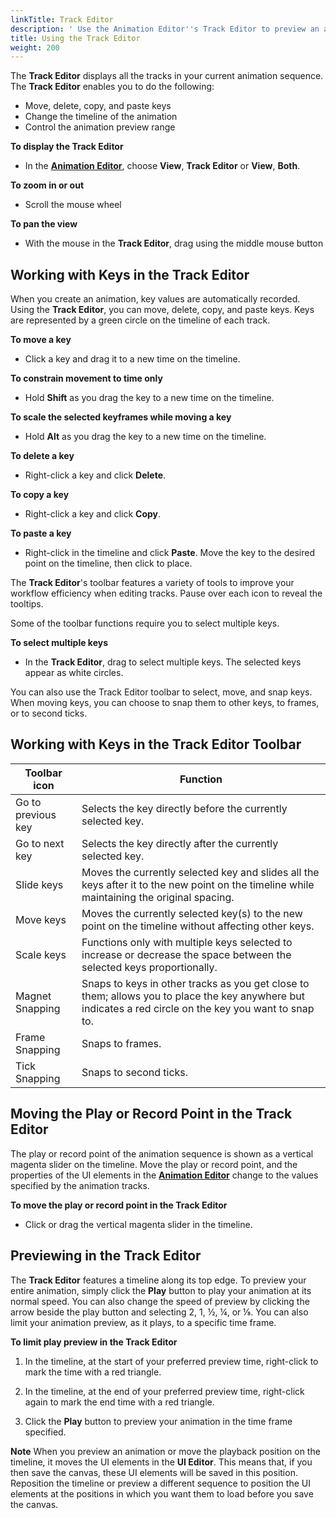 ```yaml
---
linkTitle: Track Editor
description: ' Use the Animation Editor''s Track Editor to preview an animation, change the timeline, and work with keys in Open 3D Engine. '
title: Using the Track Editor
weight: 200
---
```


The **Track Editor** displays all the tracks in your current animation sequence. The **Track Editor** enables you to do the following:
+ Move, delete, copy, and paste keys
+ Change the timeline of the animation
+ Control the animation preview range

**To display the Track Editor**
+ In the [**Animation Editor**](./), choose **View**, **Track Editor** or **View**, **Both**.

**To zoom in or out**
+ Scroll the mouse wheel

**To pan the view**
+ With the mouse in the **Track Editor**, drag using the middle mouse button

## Working with Keys in the Track Editor 

When you create an animation, key values are automatically recorded. Using the **Track Editor**, you can move, delete, copy, and paste keys. Keys are represented by a green circle on the timeline of each track.

**To move a key**
+ Click a key and drag it to a new time on the timeline.

**To constrain movement to time only**
+ Hold **Shift** as you drag the key to a new time on the timeline.

**To scale the selected keyframes while moving a key**
+ Hold **Alt** as you drag the key to a new time on the timeline.

**To delete a key**
+ Right-click a key and click **Delete**.

**To copy a key**
+ Right-click a key and click **Copy**.

**To paste a key**
+ Right-click in the timeline and click **Paste**. Move the key to the desired point on the timeline, then click to place.

The **Track Editor**'s toolbar features a variety of tools to improve your workflow efficiency when editing tracks. Pause over each icon to reveal the tooltips.

Some of the toolbar functions require you to select multiple keys.

**To select multiple keys**
+ In the **Track Editor**, drag to select multiple keys. The selected keys appear as white circles.

You can also use the Track Editor toolbar to select, move, and snap keys. When moving keys, you can choose to snap them to other keys, to frames, or to second ticks.


## Working with Keys in the Track Editor Toolbar

| Toolbar icon | Function |
| --- | --- |
| Go to previous key | Selects the key directly before the currently selected key. |
| Go to next key | Selects the key directly after the currently selected key. |
| Slide keys | Moves the currently selected key and slides all the keys after it to the new point on the timeline while maintaining the original spacing. |
| Move keys | Moves the currently selected key(s) to the new point on the timeline without affecting other keys. |
| Scale keys |  Functions only with multiple keys selected to increase or decrease the space between the selected keys proportionally.  |
| Magnet Snapping | Snaps to keys in other tracks as you get close to them; allows you to place the key anywhere but indicates a red circle on the key you want to snap to. |
| Frame Snapping | Snaps to frames. |
| Tick Snapping | Snaps to second ticks. |

## Moving the Play or Record Point in the Track Editor 

The play or record point of the animation sequence is shown as a vertical magenta slider on the timeline. Move the play or record point, and the properties of the UI elements in the [**Animation Editor**](./) change to the values specified by the animation tracks.

**To move the play or record point in the Track Editor**
+ Click or drag the vertical magenta slider in the timeline.

## Previewing in the Track Editor 

The **Track Editor** features a timeline along its top edge. To preview your entire animation, simply click the **Play** button to play your animation at its normal speed. You can also change the speed of preview by clicking the arrow beside the play button and selecting 2, 1, ½, ¼, or ⅛. You can also limit your animation preview, as it plays, to a specific time frame.

**To limit play preview in the Track Editor**

1. In the timeline, at the start of your preferred preview time, right-click to mark the time with a red triangle.

1. In the timeline, at the end of your preferred preview time, right-click again to mark the end time with a red triangle.

1. Click the **Play** button to preview your animation in the time frame specified.

**Note**
When you preview an animation or move the playback position on the timeline, it moves the UI elements in the **UI Editor**. This means that, if you then save the canvas, these UI elements will be saved in this position.
Reposition the timeline or preview a different sequence to position the UI elements at the positions in which you want them to load before you save the canvas.
